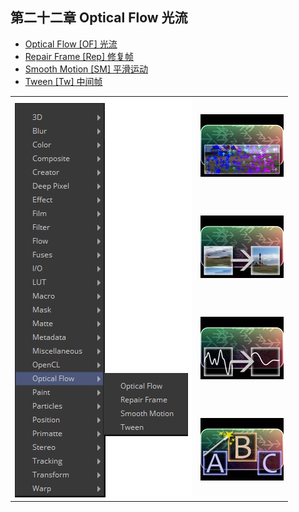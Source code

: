 ## 第二十二章 Optical Flow 光流

- [Optical Flow [OF] 光流](./Optical%20Flow%20[OF].md) 
- [Repair Frame [Rep] 修复帧](./Repair%20Frame%20[Rep].md) 
- [Smooth Motion [SM] 平滑运动](./Smooth%20Motion%20[SM].md) 
- [Tween [Tw] 中间帧](./Tween%20[Tw].md)

<table id="img">
  <tr>
    <td rowspan="4"><img src="images/OpticalFlow_index.png" alt="OpticalFlow_index"></td>
    <td><img src="images/OpticalFlow_index.jpg" alt="OpticalFlow_index"></td>
  </tr>
  <tr>
    <td><img src="images/RepairFrame_index.jpg" alt="RepairFrame_index"></td>
  </tr>
  <tr>
    <td><img src="images/SmoothMotion_index.jpg" alt="SmoothMotion_index"></td>
  </tr>
  <tr>
    <td><img src="images/Tween_index.jpg" alt="Tween_index"></td>
  </tr>
</table>

